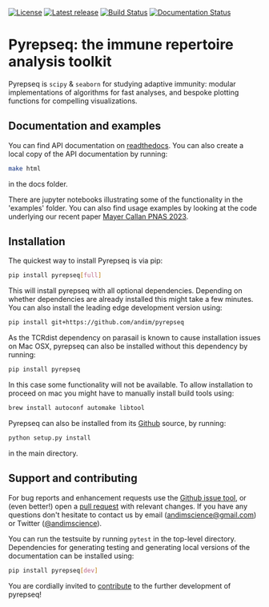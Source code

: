 [![License](https://img.shields.io/pypi/l/pyrepseq.svg)](https://github.com/andim/pyrepseq/blob/master/LICENSE)
[![Latest release](https://img.shields.io/pypi/v/pyrepseq.svg)](https://pypi.python.org/pypi/pyrepseq)
[![Build Status](https://app.travis-ci.com/andim/pyrepseq.svg?branch=main)](https://app.travis-ci.com/andim/pyrepseq)
[![Documentation Status](https://readthedocs.org/projects/pyrepseq/badge/?version=latest)](https://pyrepseq.readthedocs.io/en/latest/?badge=latest)

# Pyrepseq: the immune repertoire analysis toolkit

Pyrepseq is `scipy` & `seaborn` for studying adaptive immunity: modular implementations of algorithms for fast analyses, and bespoke plotting functions for compelling visualizations.

## Documentation and examples

You can find API documentation on [readthedocs](https://pyrepseq.readthedocs.io/en/latest/?badge=latest).
You can also create a local copy of the API documentation by running:

```bash
make html
```

in the docs folder.

There are jupyter notebooks illustrating some of the functionality in the 'examples' folder.
You can also find usage examples by looking at the code underlying our recent paper [Mayer Callan PNAS 2023](https://github.com/andim/paper_coincidences).

## Installation

The quickest way to install Pyrepseq is via pip:

```bash
pip install pyrepseq[full]
```

This will install pyrepseq with all optional dependencies. Depending on whether dependencies are already installed this might take a few minutes.
You can also install the leading edge development version using:

```bash
pip install git+https://github.com/andim/pyrepseq
```

As the TCRdist dependency on parasail is known to cause installation issues on Mac OSX, pyrepseq can also be installed without this dependency by running:

```bash
pip install pyrepseq
```

In this case some functionality will not be available.
To allow installation to proceed on mac you might have to manually install build tools using:

```bash
brew install autoconf automake libtool
```

Pyrepseq can also be installed from its [Github](https://github.com/andim/pyrepseq) source, by running:

```bash
python setup.py install
```

in the main directory.

## Support and contributing

For bug reports and enhancement requests use the [Github issue tool](http://github.com/andim/pyrepseq/issues/new), or (even better!) open a [pull request](http://github.com/andim/pyrepseq/pulls) with relevant changes.
If you have any questions don't hesitate to contact us by email (andimscience@gmail.com) or Twitter ([@andimscience](http://twitter.com/andimscience)).

You can run the testsuite by running `pytest` in the top-level directory.
Dependencies for generating testing and generating local versions of the documentation can be installed using:

```bash
pip install pyrepseq[dev]
```

You are cordially invited to [contribute](https://github.com/andim/pyrepseq/blob/master/CONTRIBUTING.md) to the further development of pyrepseq!
